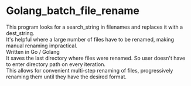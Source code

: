 # Golang_batch_file_rename

This program looks for a search_string in filenames and replaces it with a dest_string.<br>
It's helpful where a large number of files have to be renamed, making manual renaming impractical.<br>
Written in Go / Golang<br>
It saves the last directory where files were renamed.  So user doesn't have to enter directory path on every iteration.<br>
This allows for convenient multi-step renaming of files, progressively renaming them until they have the desired format.

